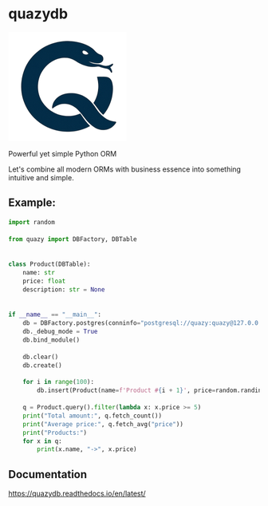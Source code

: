 # quazydb

![Logo](/docs/source/images/logo_mini.png)

Powerful yet simple Python ORM

Let's combine all modern ORMs with business essence into something intuitive and simple.

## Example:

```python
import random

from quazy import DBFactory, DBTable


class Product(DBTable):
    name: str
    price: float
    description: str = None


if __name__ == "__main__":
    db = DBFactory.postgres(conninfo="postgresql://quazy:quazy@127.0.0.1/quazy")
    db._debug_mode = True
    db.bind_module()

    db.clear()
    db.create()

    for i in range(100):
        db.insert(Product(name=f'Product #{i + 1}', price=random.randint(1, 1000) / 100))

    q = Product.query().filter(lambda x: x.price >= 5)
    print("Total amount:", q.fetch_count())
    print("Average price:", q.fetch_avg("price"))
    print("Products:")
    for x in q:
        print(x.name, "->", x.price)
```

## Documentation

https://quazydb.readthedocs.io/en/latest/